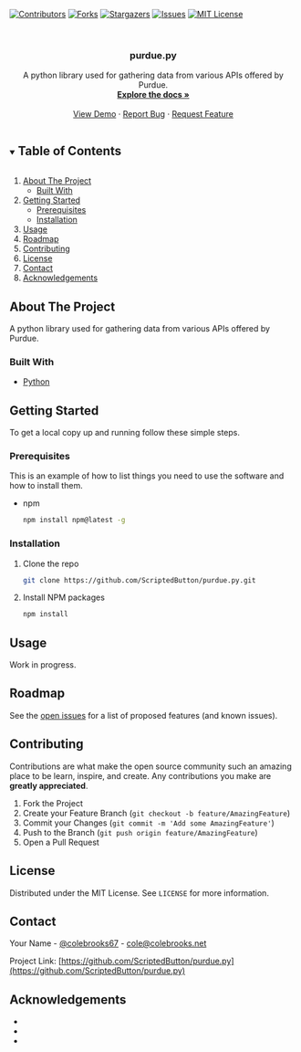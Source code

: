 <!--
*** Thanks for checking out the Best-README-Template. If you have a suggestion
*** that would make this better, please fork the repo and create a pull request
*** or simply open an issue with the tag "enhancement".
*** Thanks again! Now go create something AMAZING! :D
***
***
***
*** To avoid retyping too much info. Do a search and replace for the following:
*** ScriptedButton, purdue.py, colebrooks67, cole@colebrooks.net, purdue.py, A python library used for gathering data from various APIs offered by Purdue.
-->



<!-- PROJECT SHIELDS -->
<!--
*** I'm using markdown "reference style" links for readability.
*** Reference links are enclosed in brackets [ ] instead of parentheses ( ).
*** See the bottom of this document for the declaration of the reference variables
*** for contributors-url, forks-url, etc. This is an optional, concise syntax you may use.
*** https://www.markdownguide.org/basic-syntax/#reference-style-links
-->
[![Contributors][contributors-shield]][contributors-url]
[![Forks][forks-shield]][forks-url]
[![Stargazers][stars-shield]][stars-url]
[![Issues][issues-shield]][issues-url]
[![MIT License][license-shield]][license-url]



<!-- PROJECT LOGO -->
<br />
<p align="center">

  <h3 align="center">purdue.py</h3>

  <p align="center">
    A python library used for gathering data from various APIs offered by Purdue.
    <br />
    <a href="https://github.com/ScriptedButton/purdue.py"><strong>Explore the docs »</strong></a>
    <br />
    <br />
    <a href="https://github.com/ScriptedButton/purdue.py">View Demo</a>
    ·
    <a href="https://github.com/ScriptedButton/purdue.py/issues">Report Bug</a>
    ·
    <a href="https://github.com/ScriptedButton/purdue.py/issues">Request Feature</a>
  </p>
</p>



<!-- TABLE OF CONTENTS -->
<details open="open">
  <summary><h2 style="display: inline-block">Table of Contents</h2></summary>
  <ol>
    <li>
      <a href="#about-the-project">About The Project</a>
      <ul>
        <li><a href="#built-with">Built With</a></li>
      </ul>
    </li>
    <li>
      <a href="#getting-started">Getting Started</a>
      <ul>
        <li><a href="#prerequisites">Prerequisites</a></li>
        <li><a href="#installation">Installation</a></li>
      </ul>
    </li>
    <li><a href="#usage">Usage</a></li>
    <li><a href="#roadmap">Roadmap</a></li>
    <li><a href="#contributing">Contributing</a></li>
    <li><a href="#license">License</a></li>
    <li><a href="#contact">Contact</a></li>
    <li><a href="#acknowledgements">Acknowledgements</a></li>
  </ol>
</details>



<!-- ABOUT THE PROJECT -->
## About The Project

A python library used for gathering data from various APIs offered by Purdue.


### Built With

* [Python](https://www.python.org/)


<!-- GETTING STARTED -->
## Getting Started

To get a local copy up and running follow these simple steps.

### Prerequisites

This is an example of how to list things you need to use the software and how to install them.
* npm
  ```sh
  npm install npm@latest -g
  ```

### Installation

1. Clone the repo
   ```sh
   git clone https://github.com/ScriptedButton/purdue.py.git
   ```
2. Install NPM packages
   ```sh
   npm install
   ```



<!-- USAGE EXAMPLES -->
## Usage

Work in progress.



<!-- ROADMAP -->
## Roadmap

See the [open issues](https://github.com/ScriptedButton/purdue.py/issues) for a list of proposed features (and known issues).



<!-- CONTRIBUTING -->
## Contributing

Contributions are what make the open source community such an amazing place to be learn, inspire, and create. Any contributions you make are **greatly appreciated**.

1. Fork the Project
2. Create your Feature Branch (`git checkout -b feature/AmazingFeature`)
3. Commit your Changes (`git commit -m 'Add some AmazingFeature'`)
4. Push to the Branch (`git push origin feature/AmazingFeature`)
5. Open a Pull Request



<!-- LICENSE -->
## License

Distributed under the MIT License. See `LICENSE` for more information.



<!-- CONTACT -->
## Contact

Your Name - [@colebrooks67](https://twitter.com/colebrooks67) - cole@colebrooks.net

Project Link: [https://github.com/ScriptedButton/purdue.py](https://github.com/ScriptedButton/purdue.py)



<!-- ACKNOWLEDGEMENTS -->
## Acknowledgements

* []()
* []()
* []()





<!-- MARKDOWN LINKS & IMAGES -->
<!-- https://www.markdownguide.org/basic-syntax/#reference-style-links -->
[contributors-shield]: https://img.shields.io/github/contributors/ScriptedButton/purdue.py.svg?style=for-the-badge
[contributors-url]: https://github.com/ScriptedButton/purdue.py/graphs/contributors
[forks-shield]: https://img.shields.io/github/forks/ScriptedButton/purdue.py.svg?style=for-the-badge
[forks-url]: https://github.com/ScriptedButton/purdue.py/network/members
[stars-shield]: https://img.shields.io/github/stars/ScriptedButton/purdue.py.svg?style=for-the-badge
[stars-url]: https://github.com/ScriptedButton/purdue.py/stargazers
[issues-shield]: https://img.shields.io/github/issues/ScriptedButton/purdue.py.svg?style=for-the-badge
[issues-url]: https://github.com/ScriptedButton/purdue.py/issues
[license-shield]: https://img.shields.io/github/license/ScriptedButton/purdue.py.svg?style=for-the-badge
[license-url]: https://github.com/ScriptedButton/purdue.py/blob/master/LICENSE.txt
[linkedin-shield]: https://img.shields.io/badge/-LinkedIn-black.svg?style=for-the-badge&logo=linkedin&colorB=555
[linkedin-url]: https://linkedin.com/in/ScriptedButton
